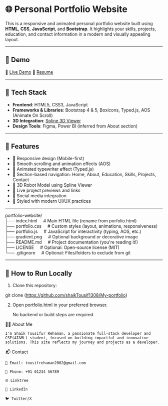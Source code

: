 # 🌐 Personal Portfolio Website

This is a responsive and animated personal portfolio website built using **HTML**, **CSS**, **JavaScript**, and **Bootstrap**. It highlights your skills, projects, education, and contact information in a modern and visually appealing layout.

---

## 📸 Demo

🚀 [Live Demo](https://portfolio258.ccbp.tech/)
📄 [Resume](https://drive.google.com/file/d/1PNtnPwiZUBO7MBM1n7HClIDKS_O0ZROk/view)

---

## 🔧 Tech Stack

- **Frontend**: HTML5, CSS3, JavaScript
- **Frameworks & Libraries**: Bootstrap 4 & 5, Boxicons, Typed.js, AOS (Animate On Scroll)
- **3D Integration**: [Spline 3D Viewer](https://app.spline.design/file/2326461b-aee1-4da3-a818-ea2a30202df0)
- **Design Tools**: Figma, Power BI (inferred from About section)

---

## 📂 Features

- 🔹 Responsive design (Mobile-first)
- 🔹 Smooth scrolling and animation effects (AOS)
- 🔹 Animated typewriter effect (Typed.js)
- 🔹 Section-based navigation: Home, About, Education, Skills, Projects, Contact
- 🔹 3D Robot Model using Spline Viewer
- 🔹 Live project previews and links
- 🔹 Social media integration
- 🔹 Styled with modern UI/UX practices

---

portfolio-website/<br>
├── index.html &nbsp;&nbsp;&nbsp;&nbsp;# Main HTML file (rename from porfolio.html)<br>
├── portfolio.css &nbsp;&nbsp;&nbsp;&nbsp;# Custom styles (layout, animations, responsiveness)<br>
├── portfolio.js &nbsp;&nbsp;&nbsp;&nbsp;# JavaScript for interactivity (typing, AOS, etc.)<br>
├── gradient.png &nbsp;&nbsp;&nbsp;&nbsp;# Optional background or decorative image<br>
├── README.md &nbsp;&nbsp;&nbsp;&nbsp;# Project documentation (you're reading it!)<br>
├── LICENSE &nbsp;&nbsp;&nbsp;&nbsp;# Optional: Open-source license (MIT)<br>
└── .gitignore &nbsp;&nbsp;&nbsp;&nbsp;# Optional: Files/folders to exclude from git




---

## 🚀 How to Run Locally

1. Clone this repository:

git clone (https://github.com/shaikTousif1308/My-portfolio)

2. Open portfolio.html in your preferred browser.

    No backend or build steps are required.

🙋‍♂️ About Me

    I'm Shaik Tousifur Rehaman, a passionate full-stack developer and CSE(AI&ML) student, focused on building impactful and innovative solutions. This site reflects my journey and projects as a developer.

📬 Contact

    📧 Email: tousifrehaman2002@gmail.com

    📱 Phone: +91 01234 56789

    🌐 Linktree

    💼 LinkedIn

    🐦 Twitter/X
